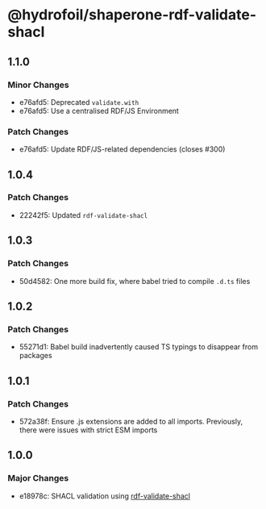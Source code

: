 # @hydrofoil/shaperone-rdf-validate-shacl

## 1.1.0

### Minor Changes

- e76afd5: Deprecated `validate.with`
- e76afd5: Use a centralised RDF/JS Environment

### Patch Changes

- e76afd5: Update RDF/JS-related dependencies (closes #300)

## 1.0.4

### Patch Changes

- 22242f5: Updated `rdf-validate-shacl`

## 1.0.3

### Patch Changes

- 50d4582: One more build fix, where babel tried to compile `.d.ts` files

## 1.0.2

### Patch Changes

- 55271d1: Babel build inadvertently caused TS typings to disappear from packages

## 1.0.1

### Patch Changes

- 572a38f: Ensure .js extensions are added to all imports. Previously, there were issues with strict ESM imports

## 1.0.0

### Major Changes

- e18978c: SHACL validation using [rdf-validate-shacl](https://npm.im/rdf-validate-shacl)
